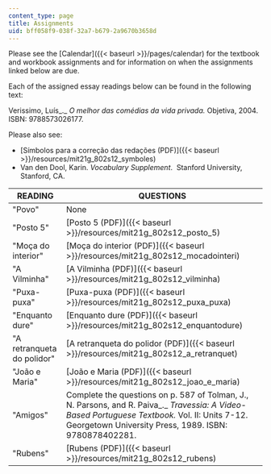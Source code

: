 ```yaml
---
content_type: page
title: Assignments
uid: bff058f9-038f-32a7-b679-2a9670b3658d
---
```


Please see the [Calendar]({{< baseurl >}}/pages/calendar) for the textbook and workbook assignments and for information on when the assignments linked below are due.

Each of the assigned essay readings below can be found in the following text:

Verissimo, Luís_._ _O melhor das comédias da vida privada._ Objetiva, 2004. ISBN: 9788573026177.

Please also see:

*   [Símbolos para a correção das redações (PDF)]({{< baseurl >}}/resources/mit21g_802s12_symboles)
*   Van den Dool, Karin. _Vocabulary Supplement_.  Stanford University, Stanford, CA. 

| READING | QUESTIONS |
| --- | --- |
| "Povo" | None |
| "Posto 5" | [Posto 5 (PDF)]({{< baseurl >}}/resources/mit21g_802s12_posto_5) |
| "Moça do interior" | [Moça do interior (PDF)]({{< baseurl >}}/resources/mit21g_802s12_mocadointeri) |
| "A Vilminha" | [A Vilminha (PDF)]({{< baseurl >}}/resources/mit21g_802s12_vilminha) |
| "Puxa-puxa" | [Puxa-puxa (PDF)]({{< baseurl >}}/resources/mit21g_802s12_puxa_puxa) |
| "Enquanto dure" | [Enquanto dure (PDF)]({{< baseurl >}}/resources/mit21g_802s12_enquantodure) |
| "A retranqueta do polidor" | [A retranqueta do polidor (PDF)]({{< baseurl >}}/resources/mit21g_802s12_a_retranquet) |
| "João e Maria" | [João e Maria (PDF)]({{< baseurl >}}/resources/mit21g_802s12_joao_e_maria) |
| "Amigos" | Complete the questions on p. 587 of Tolman, J., N. Parsons, and R. Paiva_._ _Travessia: A Video-Based Portuguese Textbook._ Vol. II: Units 7-12. Georgetown University Press, 1989. ISBN: 9780878402281. |
| "Rubens" | [Rubens (PDF)]({{< baseurl >}}/resources/mit21g_802s12_rubens)
